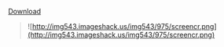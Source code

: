 [Download](http://ikureader.googlecode.com/files/IkuReader_065_.zip)
> ![http://img543.imageshack.us/img543/975/screencr.png](http://img543.imageshack.us/img543/975/screencr.png)
